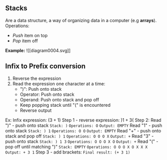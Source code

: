 ## Stacks 

Are a data structure, a way of organizing data in a computer (e.g __arrays__).
Operations:
- _Push_ item on top
- _Pop_ item off

__Example:__
![[diagram0004.svg]]

## Infix to Prefix conversion

1. Reverse the expression
2. Read the expression one character at a time:
	- ")": Push onto stack
	- Operator: Push onto stack
	- Operand: Push onto stack and pop off
	- Keep popping stack until "(" is encountered
	- Reverse output

Ex: 
Infix expression: $(3 + 1)$
Step 1 - reverse expression: $) 1 + 3 ($
Step 2:
	Read ")" - push onto stack
	`Stack: )`
	`Operations: O`
	`Output: EMPTY`
	Read "1" - push onto stack
	`Stack: ) 1`
	`Operations: O O`
	`Output: EMPTY`
	Read "+" - push onto stack and pop off
	`Stack: ) 1`
	`Operations: O O O X`
	`Output: +`
	Read "3" - push onto stack
	`Stack: ) 1 3`
	`Operations: O O O X O`
	`Output: +`
	Read "(" - pop off until matching ")"
	`Stack: EMPTY`
	`Operations: O O O X O X X X`
	`Output: + 3 1`
Step 3 - add brackets:
	`Final result: (+ 3 1)`
